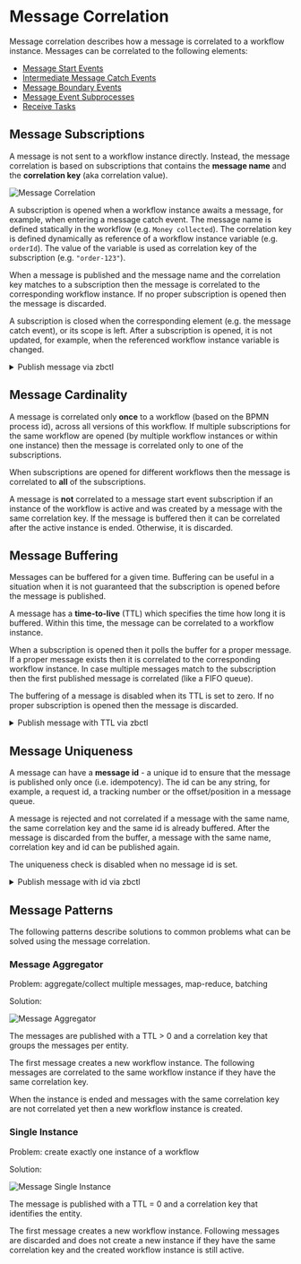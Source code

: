 # Message Correlation

Message correlation describes how a message is correlated to a workflow instance. Messages can be correlated to the following elements:

* [Message Start Events](/bpmn-workflows/message-events/message-events.md#message-start-events)
* [Intermediate Message Catch Events](/bpmn-workflows/message-events/message-events.md#intermediate-message-catch-events)
* [Message Boundary Events](/bpmn-workflows/message-events/message-events.md#message-boundary-events)
* [Message Event Subprocesses](/bpmn-workflows/event-subprocesses/event-subprocesses.md)
* [Receive Tasks](/bpmn-workflows/receive-tasks/receive-tasks.md)

## Message Subscriptions

A message is not sent to a workflow instance directly. Instead, the message correlation is based on subscriptions that contains the **message name** and the **correlation key** (aka correlation value).

![Message Correlation](/reference/message-correlation/message-correlation.png)

A subscription is opened when a workflow instance awaits a message, for example, when entering a message catch event. The message name is defined statically in the workflow (e.g. `Money collected`). The correlation key is defined dynamically as reference of a workflow instance variable (e.g. `orderId`). The value of the variable is used as correlation key of the subscription (e.g. `"order-123"`).

 When a message is published and the message name and the correlation key matches to a subscription then the message is correlated to the corresponding workflow instance. If no proper subscription is opened then the message is discarded.

A subscription is closed when the corresponding element (e.g. the message catch event), or its scope is left. After a subscription is opened, it is not updated, for example, when the referenced workflow instance variable is changed.

<details>
   <summary>Publish message via zbctl</summary>
   <p>

   ```
   zbctl publish message "Money collected" --correlationKey "order-123"
   ```

   </p>
 </details>

## Message Cardinality

A message is correlated only **once** to a workflow (based on the BPMN process id), across all versions of this workflow. If multiple subscriptions for the same workflow are opened (by multiple workflow instances or within one instance) then the message is correlated only to one of the subscriptions.

When subscriptions are opened for different workflows then the message is correlated to **all** of the subscriptions.

A message is **not** correlated to a message start event subscription if an instance of the workflow is active and was created by a message with the same correlation key. If the message is buffered then it can be correlated after the active instance is ended. Otherwise, it is discarded.

## Message Buffering

Messages can be buffered for a given time. Buffering can be useful in a situation when it is not guaranteed that the subscription is opened before the message is published.

A message has a **time-to-live** (TTL) which specifies the time how long it is buffered. Within this time, the message can be correlated to a workflow instance.

When a subscription is opened then it polls the buffer for a proper message. If a proper message exists then it is correlated to the corresponding workflow instance. In case multiple messages match to the subscription then the first published message is correlated (like a FIFO queue).

The buffering of a message is disabled when its TTL is set to zero. If no proper subscription is opened then the message is discarded.

<details>
   <summary>Publish message with TTL via zbctl</summary>
   <p>

   ```
   zbctl publish message "Money collected" --correlationKey "order-123" --ttl 1h
   ```

   </p>
 </details>

## Message Uniqueness

A message can have a **message id** - a unique id to ensure that the message is published only once (i.e. idempotency). The id can be any string, for example, a request id, a tracking number or the offset/position in a message queue.

A message is rejected and not correlated if a message with the same name, the same correlation key and the same id is already buffered. After the message is discarded from the buffer, a message with the same name, correlation key and id can be published again.

The uniqueness check is disabled when no message id is set.

<details>
   <summary>Publish message with id via zbctl</summary>
   <p>

   ```
   zbctl publish message "Money collected" --correlationKey "order-123" --messageId "tracking-12345"
   ```

   </p>
 </details>

## Message Patterns

The following patterns describe solutions to common problems what can be solved using the message correlation.

### Message Aggregator

Problem: aggregate/collect multiple messages, map-reduce, batching

Solution:

![Message Aggregator](/reference/message-correlation/message-aggregator.png)

The messages are published with a TTL > 0 and a correlation key that groups the messages per entity.

The first message creates a new workflow instance. The following messages are correlated to the same workflow instance if they have the same correlation key.

When the instance is ended and messages with the same correlation key are not correlated yet then a new workflow instance is created.

### Single Instance

Problem: create exactly one instance of a workflow

Solution:

![Message Single Instance](/reference/message-correlation/message-single-instance.png)

The message is published with a TTL = 0 and a correlation key that identifies the entity.

The first message creates a new workflow instance. Following messages are discarded and does not create a new instance if they have the same correlation key and the created workflow instance is still active.
